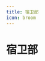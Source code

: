 ```yaml
---
title: 宿卫部
icon: broom
---
```


# 宿卫部

<div class="catalog-display-container">
  <Catalog base="/DormSanitation/" />
</div>
